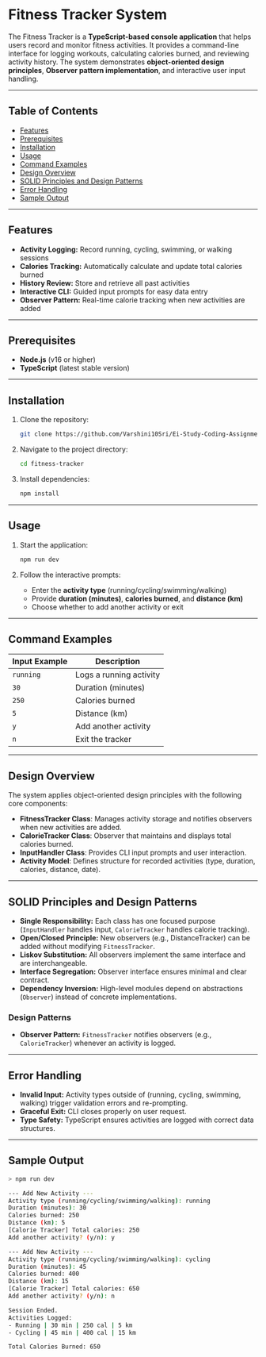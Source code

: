 # Fitness Tracker System

The Fitness Tracker is a **TypeScript-based console application** that helps users record and monitor fitness activities. It provides a command-line interface for logging workouts, calculating calories burned, and reviewing activity history. The system demonstrates **object-oriented design principles**, **Observer pattern implementation**, and interactive user input handling.

---

## Table of Contents

* [Features](#features)
* [Prerequisites](#prerequisites)
* [Installation](#installation)
* [Usage](#usage)
* [Command Examples](#command-examples)
* [Design Overview](#design-overview)
* [SOLID Principles and Design Patterns](#solid-principles-and-design-patterns)
* [Error Handling](#error-handling)
* [Sample Output](#sample-output)

---

## Features

* **Activity Logging:** Record running, cycling, swimming, or walking sessions
* **Calories Tracking:** Automatically calculate and update total calories burned
* **History Review:** Store and retrieve all past activities
* **Interactive CLI:** Guided input prompts for easy data entry
* **Observer Pattern:** Real-time calorie tracking when new activities are added

---

## Prerequisites

* **Node.js** (v16 or higher)
* **TypeScript** (latest stable version)

---

## Installation

1. Clone the repository:

   ```bash
   git clone https://github.com/Varshini10Sri/Ei-Study-Coding-Assignment
   ```

2. Navigate to the project directory:

   ```bash
   cd fitness-tracker
   ```

3. Install dependencies:

   ```bash
   npm install
   ```

---

## Usage

1. Start the application:

   ```bash
   npm run dev
   ```

2. Follow the interactive prompts:

   * Enter the **activity type** (running/cycling/swimming/walking)
   * Provide **duration (minutes)**, **calories burned**, and **distance (km)**
   * Choose whether to add another activity or exit

---

## Command Examples

| Input Example | Description             |
| ------------- | ----------------------- |
| `running`     | Logs a running activity |
| `30`          | Duration (minutes)      |
| `250`         | Calories burned         |
| `5`           | Distance (km)           |
| `y`           | Add another activity    |
| `n`           | Exit the tracker        |

---

## Design Overview

The system applies object-oriented design principles with the following core components:

* **FitnessTracker Class**: Manages activity storage and notifies observers when new activities are added.
* **CalorieTracker Class**: Observer that maintains and displays total calories burned.
* **InputHandler Class**: Provides CLI input prompts and user interaction.
* **Activity Model**: Defines structure for recorded activities (type, duration, calories, distance, date).

---

## SOLID Principles and Design Patterns

* **Single Responsibility:** Each class has one focused purpose (`InputHandler` handles input, `CalorieTracker` handles calorie tracking).
* **Open/Closed Principle:** New observers (e.g., DistanceTracker) can be added without modifying `FitnessTracker`.
* **Liskov Substitution:** All observers implement the same interface and are interchangeable.
* **Interface Segregation:** Observer interface ensures minimal and clear contract.
* **Dependency Inversion:** High-level modules depend on abstractions (`Observer`) instead of concrete implementations.

### Design Patterns

* **Observer Pattern:** `FitnessTracker` notifies observers (e.g., `CalorieTracker`) whenever an activity is logged.

---

## Error Handling

* **Invalid Input:** Activity types outside of (running, cycling, swimming, walking) trigger validation errors and re-prompting.
* **Graceful Exit:** CLI closes properly on user request.
* **Type Safety:** TypeScript ensures activities are logged with correct data structures.

---

## Sample Output

```bash
> npm run dev

--- Add New Activity ---
Activity type (running/cycling/swimming/walking): running
Duration (minutes): 30
Calories burned: 250
Distance (km): 5
[Calorie Tracker] Total calories: 250
Add another activity? (y/n): y

--- Add New Activity ---
Activity type (running/cycling/swimming/walking): cycling
Duration (minutes): 45
Calories burned: 400
Distance (km): 15
[Calorie Tracker] Total calories: 650
Add another activity? (y/n): n

Session Ended.
Activities Logged:
- Running | 30 min | 250 cal | 5 km
- Cycling | 45 min | 400 cal | 15 km

Total Calories Burned: 650
```



